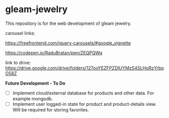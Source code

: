 # gleam-jewelry

This repository is for the web development of gleam jewelry.

carousel links:

https://freefrontend.com/jquery-carousels/#google_vignette

https://codepen.io/RaduBratan/pen/ZEQPQWq

link to drive: https://drive.google.com/drive/folders/127ooYEZFPZDlUYMzS4SLHoRzYrbpO58Z

**Future Development - To Do**

* [ ] Implement cloud/external database for products and other data. For example mongodb.
* [ ] Implement user logged-in state for product and product-details view. Will be required for storing favorites.
